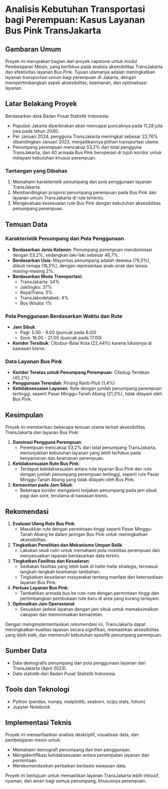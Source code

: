 # Analisis Kebutuhan Transportasi bagi Perempuan: Kasus Layanan Bus Pink TransJakarta

## Gambaran Umum
Proyek ini merupakan bagian dari proyek capstone untuk modul Pembelajaran Mesin, yang berfokus pada analisis aksesibilitas TransJakarta dan efektivitas layanan Bus Pink. Tujuan utamanya adalah meningkatkan layanan transportasi umum bagi perempuan di Jakarta, dengan mempertimbangkan aspek aksesibilitas, keamanan, dan optimalisasi layanan.

## Latar Belakang Proyek
Berdasarkan data Badan Pusat Statistik Indonesia:
- Populasi Jakarta diperkirakan akan mencapai puncaknya pada 11,28 juta jiwa pada tahun 2040.
- Per Januari 2024, pengguna TransJakarta meningkat sebesar 23,76% dibandingkan Januari 2023, menjadikannya pilihan transportasi utama.
- Penumpang perempuan mencakup 53,2% dari total pengguna TransJakarta, dan 40 armada Bus Pink beroperasi di tujuh koridor untuk melayani kebutuhan khusus perempuan.

### Tantangan yang Dibahas
1. Memahami karakteristik penumpang dan pola penggunaan layanan TransJakarta.
2. Membandingkan proporsi penumpang perempuan pada Bus Pink dan layanan umum TransJakarta di rute tertentu.
3. Mengevaluasi kesesuaian rute Bus Pink dengan kebutuhan aksesibilitas penumpang perempuan.

## Temuan Data
### Karakteristik Penumpang dan Pola Penggunaan
- **Berdasarkan Jenis Kelamin**: Penumpang perempuan mendominasi dengan 53,2%, sedangkan laki-laki sebesar 46,7%.
- **Berdasarkan Usia**: Mayoritas penumpang adalah dewasa (79,3%), diikuti remaja (16,5%), dengan representasi anak-anak dan lansia masing-masing 2%.
- **Berdasarkan Moda Transportasi**:
  - TransJakarta: 54%
  - Jaklingko: 37%
  - RoyalTrans: 5%
  - TransJabodetabek: 4%
  - Bus Wisata: 1%

### Pola Penggunaan Berdasarkan Waktu dan Rute
- **Jam Sibuk**:
  - Pagi: 5.00 - 9.00 (puncak pada 6.00)
  - Sore: 16.00 - 21.00 (puncak pada 17.00)
- **Koridor Tersibuk**: Cibubur-Balai Kota (22,44%) karena lokasinya di kawasan bisnis.

### Data Layanan Bus Pink
- **Koridor Teratas untuk Penumpang Perempuan**: Ciledug-Tendean (45,2%)
- **Penggunaan Terendah**: Pinang Ranti-Pluit (1,4%)
- **Ketidaksesuaian Layanan**: Rute dengan jumlah penumpang perempuan tertinggi, seperti Pasar Minggu-Tanah Abang (21,3%), tidak dilayani oleh Bus Pink.

## Kesimpulan
Proyek ini memberikan beberapa temuan utama terkait aksesibilitas TransJakarta dan layanan Bus Pink:
1. **Dominasi Pengguna Perempuan**:
   - Perempuan mencakup 53,2% dari total penumpang TransJakarta, menunjukkan kebutuhan layanan yang lebih terfokus pada kenyamanan dan keamanan perempuan.
2. **Ketidaksesuaian Rute Bus Pink**:
   - Terdapat ketidaksesuaian antara rute layanan Bus Pink dan rute dengan jumlah penumpang perempuan tertinggi, seperti rute Pasar Minggu-Tanah Abang yang tidak dilayani oleh Bus Pink.
3. **Kemacetan pada Jam Sibuk**:
   - Beberapa koridor mengalami lonjakan penumpang pada jam sibuk pagi dan sore, terutama di kawasan bisnis.

## Rekomendasi
1. **Evaluasi Ulang Rute Bus Pink**:
   - Masukkan rute dengan permintaan tinggi seperti Pasar Minggu-Tanah Abang ke dalam jaringan Bus Pink untuk meningkatkan aksesibilitas.
2. **Tingkatkan Penelitian dan Mekanisme Umpan Balik**:
   - Lakukan studi rutin untuk memahami pola mobilitas perempuan dan menyesuaikan layanan berdasarkan data terkini.
3. **Tingkatkan Fasilitas dan Kesadaran**:
   - Sediakan fasilitas yang lebih baik di halte-halte strategis, termasuk langkah-langkah keamanan tambahan.
   - Tingkatkan kesadaran masyarakat tentang manfaat dan ketersediaan layanan Bus Pink.
4. **Perluas Layanan Bus Pink**:
   - Tambahkan armada bus ke rute-rute dengan permintaan tinggi dan pertimbangkan pembukaan rute baru di area yang kurang terlayani.
5. **Optimalkan Jam Operasional**:
   - Sesuaikan jadwal layanan dengan jam sibuk untuk memaksimalkan cakupan dan meminimalkan kemacetan.

Dengan mengimplementasikan rekomendasi ini, TransJakarta dapat meningkatkan kualitas layanan secara signifikan, memastikan aksesibilitas yang lebih baik, dan memenuhi kebutuhan spesifik penumpang perempuan.

## Sumber Data
- Data demografis penumpang dan pola penggunaan layanan dari TransJakarta (April 2023).
- Data statistik dari Badan Pusat Statistik Indonesia.

## Tools dan Teknologi
- Python (pandas, numpy, matplotlib, seaborn, scipy.stats, folium)
- Jupyter Notebook

## Implementasi Teknis
Proyek ini memanfaatkan analisis deskriptif, visualisasi data, dan pembelajaran mesin untuk:
- Memahami demografi penumpang dan tren penggunaan.
- Mengidentifikasi ketidaksesuaian antara penempatan layanan dan permintaan.
- Merekomendasikan perbaikan berbasis wawasan data.

Proyek ini bertujuan untuk memastikan layanan TransJakarta lebih inklusif, nyaman, dan aman bagi semua penumpang, khususnya perempuan.
